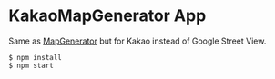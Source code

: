 # KakaoMapGenerator App

Same as [MapGenerator](https://github.com/tzhf/map-generator-app) but for Kakao instead of Google Street View.

```shell
$ npm install
$ npm start
```
